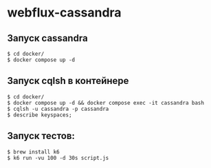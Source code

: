 # webflux-cassandra

## Запуск cassandra
```
$ cd docker/
$ docker compose up -d
```
## Запуск cqlsh в контейнере
```
$ cd docker/
$ docker compose up -d && docker compose exec -it cassandra bash
$ cqlsh -u cassandra -p cassandra
$ describe keyspaces;
```
## Запуск тестов:
```
$ brew install k6
$ k6 run -vu 100 -d 30s script.js
```
